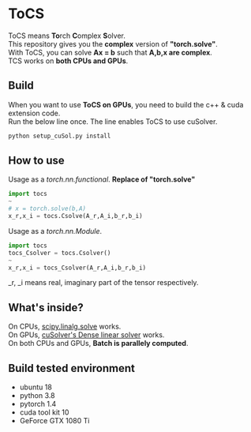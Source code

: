 # ToCS
ToCS means **To**rch **C**omplex **S**olver.  
This repository gives you the **complex** version of **"torch.solve"**.  
With ToCS, you can solve **Ax = b** such that **A,b,x are complex**.  
TCS works on **both CPUs and GPUs**.

## Build
When you want to use **ToCS on GPUs**, you need to build the c++ & cuda extension code.  
Run the below line once. The line enables ToCS to use cuSolver.

```sh
python setup_cuSol.py install
```

## How to use
Usage as a _torch.nn.functional_. **Replace of "torch.solve"**

```python
import tocs
~
# x = torch.solve(b,A)
x_r,x_i = tocs.Csolve(A_r,A_i,b_r,b_i)
```
Usage as a _torch.nn.Module_. 

```python
import tocs
tocs_Csolver = tocs.Csolver()
~
x_r,x_i = tocs_Csolver(A_r,A_i,b_r,b_i)
```
\_r, \_i means real, imaginary part of the tensor respectively.
## What's inside?
On CPUs, [scipy.linalg.solve](https://docs.scipy.org/doc/scipy/reference/generated/scipy.linalg.solve.html#scipy.linalg.solve) works.  
On GPUs, [cuSolver's Dense linear solver](https://docs.nvidia.com/cuda/cusolver/index.html#cuSolverDN-linearsolver-reference) works.   
On both CPUs and GPUs, **Batch is parallely computed**.

## Build tested environment
- ubuntu 18  
- python 3.8  
- pytorch 1.4  
- cuda tool kit 10  
- GeForce GTX 1080 Ti  
